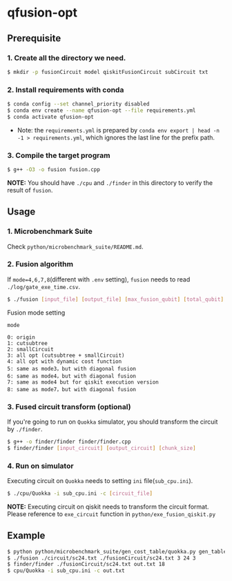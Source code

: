 # qfusion-opt

## Prerequisite

### 1. Create all the directory we need.

```bash
$ mkdir -p fusionCircuit model qiskitFusionCircuit subCircuit txt
```

### 2. Install requirements with conda

```bash
$ conda config --set channel_priority disabled
$ conda env create --name qfusion-opt --file requirements.yml
$ conda activate qfusion-opt
```

+ Note: the `requirements.yml` is prepared by `conda env export | head -n -1 > requirements.yml`, which ignores the last line for the prefix path.

### 3. Compile the target program

``` bash
$ g++ -O3 -o fusion fusion.cpp
```

**NOTE:** You should have `./cpu` and `./finder` in this directory to verify the result of `fusion`.

## Usage

### 1. Microbenchmark Suite

Check `python/microbenchmark_suite/README.md`.

### 2. Fusion algorithm

If `mode=4,6,7,8`(different with `.env` setting), `fusion` needs to read `./log/gate_exe_time.csv`.

```bash
$ ./fusion [input_file] [output_file] [max_fusion_qubit] [total_qubit] [mode]
```

Fusion mode setting

```text
mode 

0: origin
1: cutsubtree
2: smallCircuit
3: all opt (cutsubtree + smallCircuit)
4: all opt with dynamic cost function
5: same as mode3，but with diagonal fusion
6: same as mode4，but with diagonal fusion
7: same as mode4 but for qiskit execution version
8: same as mode7，but with diagonal fusion
```

### 3. Fused circuit transform (optional)

If you're going to run on `Quokka` simulator, you should transform the circuit by `./finder`.

```bash
$ g++ -o finder/finder finder/finder.cpp
$ finder/finder [input_circuit] [output_circuit] [chunk_size]
```

### 4. Run on simulator
Executing circuit on `Quokka` needs to setting `ini` file(`sub_cpu.ini`).

```bash
$ ./cpu/Quokka -i sub_cpu.ini -c [circuit_file]
```

**NOTE:** Executing circuit on qiskit needs to transform the circuit format. Please reference to `exe_circuit` function in `python/exe_fusion_qiskit.py`

## Example

```bash
$ python python/microbenchmark_suite/gen_cost_table/quokka.py gen_table 32 18
$ ./fusion ./circuit/sc24.txt ./fusionCircuit/sc24.txt 3 24 3
$ finder/finder ./fusionCircuit/sc24.txt out.txt 18
$ cpu/Quokka -i sub_cpu.ini -c out.txt
```
